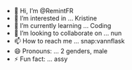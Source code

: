 - 👋 Hi, I’m @RemintFR
- 👀 I’m interested in ... Kristine
- 🌱 I’m currently learning ... Coding
- 💞️ I’m looking to collaborate on ... nun  
- 📫 How to reach me ... snap:vannflask
- 😄 Pronouns: ... 2 genders, male
- ⚡ Fun fact: ... assy

<!---
RemintFR/RemintFR is a ✨ special ✨ repository because its `README.md` (this file) appears on your GitHub profile.
You can click the Preview link to take a look at your changes.
--->
